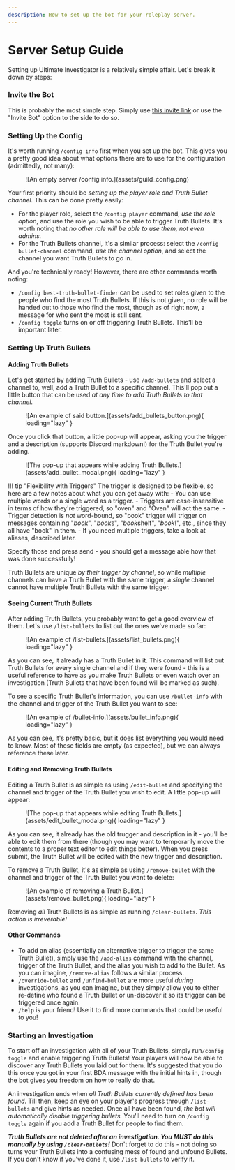 ```yaml
---
description: How to set up the bot for your roleplay server.
---
```


# Server Setup Guide

Setting up Ultimate Investigator is a relatively simple affair. Let's break it down by steps:

### Invite the Bot

This is probably the most simple step. Simply use [this invite link](https://discord.com/api/oauth2/authorize?client_id=843994199187914753&permissions=532576332864&scope=bot%20applications.commands) or use the "Invite Bot" option to the side to do so.

### Setting Up the Config

It's worth running `/config info` first when you set up the bot. This gives you a pretty good idea about what options there are to use for the configuration (admittedly, not many):

<figure markdown>
  ![An empty server /config info.](assets/guild_config.png)
</figure>

Your first priority should be _setting up the player role and Truth Bullet channel._ This can be done pretty easily:

* For the player role, select the `/config player` command, _use the role option_, and use the role you wish to be able to trigger Truth Bullets. It's worth noting that _no other role will be able to use them, not even admins._
* For the Truth Bullets channel, it's a similar process: select the `/config bullet-channel` command, _use the channel option_, and select the channel you want Truth Bullets to go in.

And you're technically ready! However, there are other commands worth noting:

* `/config best-truth-bullet-finder` can be used to set roles given to the people who find the most Truth Bullets. If this is not given, no role will be handed out to those who find the most, though as of right now, a message for who sent the most is still sent.
* `/config toggle` turns on or off triggering Truth Bullets. This'll be important later.

### Setting Up Truth Bullets

#### Adding Truth Bullets

Let's get started by adding Truth Bullets - use `/add-bullets` and select a channel to, well, add a Truth Bullet to a specific channel. This'll pop out a little button that can be used _at any time to add Truth Bullets to that channel._

<figure markdown>
  ![An example of said button.](assets/add_bullets_button.png){ loading="lazy" }
</figure>

Once you click that button, a little pop-up will appear, asking you the trigger and a description (supports Discord markdown!) for the Truth Bullet you're adding.

<figure markdown>
  ![The pop-up that appears while adding Truth Bullets.](assets/add_bullet_modal.png){ loading="lazy" }
</figure>

!!! tip "Flexibility with Triggers"
    The trigger is designed to be flexible, so here are a few notes about what you can get away with:
    - You can use multiple words or a single word as a trigger.
    - Triggers are case-insensitive in terms of how they're triggered, so "oven" and "Oven" will act the same.
    - Trigger detection is _not_ word-bound, so "book" trigger will trigger on messages containing "*book*", "*book*s", "*book*shelf", "*book*!", etc., since they all have "book" in them.
    - If you need multiple triggers, take a look at aliases, described later.

Specify those and press send - you should get a message able how that was done successfully!

Truth Bullets are unique _by their trigger by channel_, so while *multiple* channels can have a Truth Bullet with the same trigger, a *single* channel cannot have multiple Truth Bullets with the same trigger.

#### Seeing Current Truth Bullets

After adding Truth Bullets, you probably want to get a good overview of them. Let's use `/list-bullets` to list out the ones we've made so far:

<figure markdown>
  ![An example of /list-bullets.](assets/list_bullets.png){ loading="lazy" }
</figure>

As you can see, it already has a Truth Bullet in it. This command will list out Truth Bullets for every single channel and if they were found - this is a useful reference to have as you make Truth Bullets or even watch over an investigation (Truth Bullets that have been found will be marked as such).

To see a specific Truth Bullet's information, you can use `/bullet-info` with the channel and trigger of the Truth Bullet you want to see:

<figure markdown>
  ![An example of /bullet-info.](assets/bullet_info.png){ loading="lazy" }
</figure>

As you can see, it's pretty basic, but it does list everything you would need to know. Most of these fields are empty (as expected), but we can always reference these later.

#### Editing and Removing Truth Bullets

Editing a Truth Bullet is as simple as using `/edit-bullet` and specifying the channel and trigger of the Truth Bullet you wish to edit. A little pop-up will appear:

<figure markdown>
  ![The pop-up that appears while editing Truth Bullets.](assets/edit_bullet_modal.png){ loading="lazy" }
</figure>

As you can see, it already has the old trugger and description in it - you'll be able to edit them from there (though you may want to temporarily move the contents  to a proper text editor to edit things better). When you press submit, the Truth Bullet will be edited with the new trigger and description.

To remove a Truth Bullet, it's as simple as using `/remove-bullet` with the channel and trigger of the Truth Bullet you want to delete:

<figure markdown>
  ![An example of removing a Truth Bullet.](assets/remove_bullet.png){ loading="lazy" }
</figure>

Removing _all_ Truth Bullets is as simple as running `/clear-bullets`. _This action is irreverable!_

#### Other Commands

* To add an alias (essentially an alternative trigger to trigger the same Truth Bullet), simply use the `/add-alias` command with the channel, trigger of the Truth Bullet, and the alias you wish to add to the Bullet. As you can imagine, `/remove-alias` follows a similar process.
* `/override-bullet` and `/unfind-bullet` are more useful _during_ investigations, as you can imagine, but they simply allow you to either re-define who found a Truth Bullet or un-discover it so its trigger can be triggered once again.
* `/help` is your friend! Use it to find more commands that could be useful to you!

### Starting an Investigation

To start off an investigation with all of your Truth Bullets, simply run`/config toggle` and enable triggering Truth Bullets! Your players will now be able to discover any Truth Bullets you laid out for them. It's suggested that you do this once you got in your first BDA message with the initial hints in, though the bot gives you freedom on how to really do that.

An investigation ends when _all Truth Bullets currently defined has been found_. Till then, keep an eye on your player's progress through `/list-bullets` and give hints as needed. Once all have been found, _the bot will automatically disable triggering bullets._ You'll need to turn on `/config toggle` again if you add a Truth Bullet for people to find them.

_**Truth Bullets are not deleted after an investigation. You MUST do this manually by using `/clear-bullets`!**_  Don't forget to do this - not doing so turns your Truth Bullets into a confusing mess of found and unfound Bullets. If you don't know if you've done it, use `/list-bullets` to verify it.
